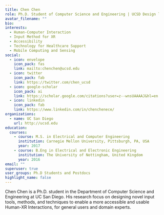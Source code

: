 ```yaml
---
title: Chen Chen
role: Ph.D. Student of Computer Science and Engineering | UCSD Design lab
avatar_filename: ""
bio: 
interests:
  - Human-Computer Interaction
  - Input Method for XR
  - Accessibility
  - Technology for Healthcare Support
  - Mobile Computing and Sensing
social:
  - icon: envelope
    icon_pack: fas
    link: mailto:chenchen@ucsd.edu
  - icon: twitter
    icon_pack: fab
    link: https://twitter.com/chen_ucsd
  - icon: google-scholar
    icon_pack: ai
    link: https://scholar.google.com/citations?user=z--wnsUAAAAJ&hl=en
  - icon: linkedin
    icon_pack: fab
    link: https://www.linkedin.com/in/chenchenece/
organizations:
  - name: UC San Diego
    url: http://ucsd.edu
education:
  courses:
    - course: M.S. in Electrical and Computer Engineering
      institution: Carnegie Mellon University, Pittsburgh, PA, USA
      year: 2017
    - course: B.Eng in Electrical and Electronic Engineering
      institution: The University of Nottingham, United Kingdom
      year: 2016
email: ""
superuser: true
user_groups: Ph.D Students and Postdocs
highlight_name: false
---
```

Chen Chen is a Ph.D. student in the Department of Computer Science and Engineering at UC San Diego. His research focus on designing novel input tools, methods, and techniques to enable a more accessible and usable Human-XR Interactions, for general users and domain experts.